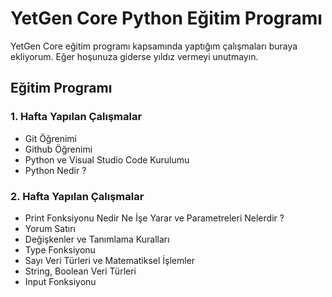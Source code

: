 # YetGen Core Python Eğitim Programı
YetGen Core eğitim programı kapsamında yaptığım çalışmaları buraya ekliyorum. Eğer hoşunuza giderse yıldız vermeyi unutmayın.
## Eğitim Programı

### 1. Hafta Yapılan Çalışmalar

- Git Öğrenimi
- Github Öğrenimi
- Python ve Visual Studio Code Kurulumu
- Python Nedir ?

### 2. Hafta Yapılan Çalışmalar

- Print Fonksiyonu Nedir Ne İşe Yarar ve Parametreleri Nelerdir ?
- Yorum Satırı
- Değişkenler ve Tanımlama Kuralları
- Type Fonksiyonu
- Sayı Veri Türleri ve Matematiksel İşlemler
- String, Boolean Veri Türleri
- Input Fonksiyonu